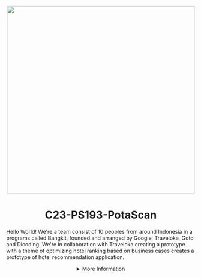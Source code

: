 <p align="center"><img src="https://thumbnail.imgbin.com/16/5/15/imgbin-potato-cartoon-vegetable-food-potato-DQHzWRft0DXj1vSZ7WBfkbj2z_t.jpg" width="500px"></p>
<h1 align="center"> C23-PS193-PotaScan </h1>

Hello World! We're a team consist of 10 peoples from around Indonesia in a programs called Bangkit, founded and arranged by Google, Traveloka, Goto and Dicoding. We're in collaboration with Traveloka creating a prototype with a theme of optimizing hotel ranking based on business cases creates a prototype of hotel recommendation application.

<details>
   <summary align="center">More Information</summary>


## Our Teams Member
this team come from 3 different path: Machhine Learning, Mobile Development, Cloud Computing with each path has a different task. our task from Cloud Computing is provide API for the data and connecting Machine Learning Division with the Mobile Development division. Machine learning path will create an algorithm to classify the types of diseases of potato plant leaves. Mobile Development path will makes an application interface for PotaScan.

|              Name              | Bangkit-ID |   Learning Path    |                                                       Contact Link                                                       |
| :----------------------------: | :--------: | :----------------: | :----------------------------------------------------------------------------------------------------------------------: |
| Humaid Assaidi | M252DSX2559 |  Machine Learning  |            [LinkedIn](link) or [GitHub](https://github.com/humaidsaidi)             |
|    Adika Ahmad Hanif Nazhir     | M066DSX2580 |  Machine Learning  |                [LinkedIn](https://www.linkedin.com/in/adikaahmad15/) or [GitHub](https://github.com/Dka-11)                |
|             Muhamad Ghozi Wijaya             | C252DSX0843 | Cloud Computing |              [LinkedIn](https://www.linkedin.com/in/ghozi-wijaya-148b92221/) or [GitHub](link)               |
|    Fakhri Yusuf Alfiansyah     | C355DSX3532 | Cloud Computing |    [LinkedIn](https://www.linkedin.com/in/fakhriyalfiansyah/) or [GitHub](https://github.com/fakhriyalfians)     |
|       Naufal Ar Rafizi       | A252DKX3843 |  Mobile Development   | [LinkedIn](link) or [GitHub](https://github.com/Rafizi) |
|         Shine Devi Oktaviana Ronix Syah Putri         | A066DSY2030 |  Mobile Development   |        [LinkedIn](https://www.linkedin.com/in/shine-devi/) or [GitHub](https://github.com/ShineDevi)        |



## Tools and Resources 

### Machine Learning
1. Code Platform: Jupyter Notebook and Google Collaboration
2. Programming Language: Python
3. Library: Pandas, Tensorflow, Seaborn, Sklearn

### Mobile Development
1. Text Editor: Android Studio
2. Collaboration Tools: Github
3. Programming Language: Kotlin
4. Design Tools: Figma
5. Prototype: (link)

### Cloud Computing
1. Integrated Development Environment (IDE): Visual Studio Code
2. Programming Languages: Node.js, Python
3. Platform: Google Cloud Platform (including Cloud Run, Cloud Build, Container Registry, and SQL)

## Repository


### Machine Learning
1. [Model](https://github.com/C23-PS193-PotaScan/Model-and-Classification-API). 

### Cloud Computing
1. [API-Articles](link).

### Mobile Development
1. [PotaScan-app](https://github.com/C23-PS193-PotaScan/PotaScan). 
</details>


